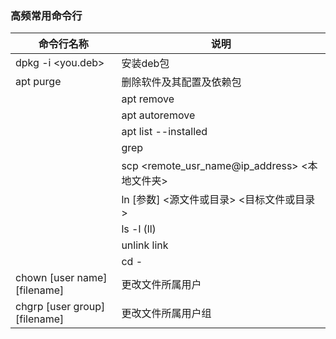 ### 高频常用命令行
|命令行名称|说明|
|---|---|
|dpkg -i <you.deb>|安装deb包
| apt purge <package name> | 删除软件及其配置及依赖包
	| apt remove <package name> | 删除软件（保留配置及依赖包）
	| apt autoremove <package name> | 删除当前不需要的依赖包
	| apt list --installed| 列出已安装软件包
	| grep <string> | 搜索文本
	| scp <remote_usr_name@ip_address> <本地文件夹> | 将远程电脑中的制定文文件拷贝到本地，反过来则是推送（若是文件夹，则加参数-r）
	|ln [参数] <源文件或目录> <目标文件或目录> |当我们需要在不同的目录，用到相同的文件时，我们不需要在每一个需要的目录下都放一个必须相同的文件，我们只要在某个固定的目录，放上该文件，然后在 其它的目录下用ln命令链接（link）它就可以，不必重复的占用磁盘空间。
	|ls -l (ll)|列出文件夹内所有的链接|
	|unlink link| 进入有软链接的/link文件夹下，删除对应的链接文件
	|cd - | 返回上次历史目录，利用该命令可以在两个相距较远的目录之间i进行跳转
| chown [user name] [filename] | 更改文件所属用户 | 如果是文件夹则添加-R参数
| chgrp [user group] [filename] | 更改文件所属用户组 | 如果是文件夹则添加-R参数
	